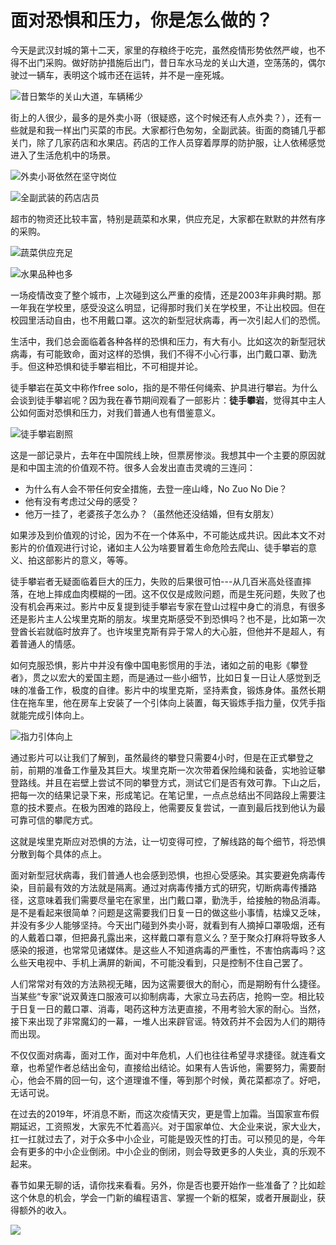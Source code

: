 # 面对恐惧和压力，你是怎么做的？

今天是武汉封城的第十二天，家里的存粮终于吃完，虽然疫情形势依然严峻，也不得不出门采购。做好防护措施后出门，昔日车水马龙的关山大道，空荡荡的，偶尔驶过一辆车，表明这个城市还在运转，并不是一座死城。

![昔日繁华的关山大道，车辆稀少](https://raw.githubusercontent.com/mogoweb/mywritings/master/book_wechat/202001/images/movie_free_solo_01.jpg)

街上的人很少，最多的是外卖小哥（很疑惑，这个时候还有人点外卖？），还有一些就是和我一样出门买菜的市民。大家都行色匆匆，全副武装。街面的商铺几乎都关门，除了几家药店和水果店。药店的工作人员穿着厚厚的防护服，让人依稀感觉进入了生活危机中的场景。

![外卖小哥依然在坚守岗位](https://raw.githubusercontent.com/mogoweb/mywritings/master/book_wechat/202001/images/movie_free_solo_02.jpg)

![全副武装的药店店员](https://raw.githubusercontent.com/mogoweb/mywritings/master/book_wechat/202001/images/movie_free_solo_03.jpg)

超市的物资还比较丰富，特别是蔬菜和水果，供应充足，大家都在默默的井然有序的采购。

![蔬菜供应充足](https://raw.githubusercontent.com/mogoweb/mywritings/master/book_wechat/202001/images/movie_free_solo_04.jpg)

![水果品种也多](https://raw.githubusercontent.com/mogoweb/mywritings/master/book_wechat/202001/images/movie_free_solo_04.jpg)

一场疫情改变了整个城市，上次碰到这么严重的疫情，还是2003年非典时期。那一年我在学校里，感受没这么明显，记得那时我们关在学校里，不让出校园。但在校园里活动自由，也不用戴口罩。这次的新型冠状病毒，再一次引起人们的恐慌。

生活中，我们总会面临着各种各样的恐惧和压力，有大有小。比如这次的新型冠状病毒，有可能致命，面对这样的恐惧，我们不得不小心行事，出门戴口罩、勤洗手。但这种恐惧和徒手攀岩相比，不可相提并论。

徒手攀岩在英文中称作free solo，指的是不带任何绳索、护具进行攀岩。为什么会谈到徒手攀岩呢？因为我在春节期间观看了一部影片：**徒手攀岩**，觉得其中主人公如何面对恐惧和压力，对我们普通人也有借鉴意义。

![徒手攀岩剧照](https://raw.githubusercontent.com/mogoweb/mywritings/master/book_wechat/202001/images/movie_free_solo_06.jpg)

这是一部记录片，去年在中国院线上映，但票房惨淡。我想其中一个主要的原因就是和中国主流的价值观不符。很多人会发出直击灵魂的三连问：

* 为什么有人会不带任何安全措施，去登一座山峰，No Zuo No Die？
* 他有没有考虑过父母的感受？
* 他万一挂了，老婆孩子怎么办？（虽然他还没结婚，但有女朋友）

如果涉及到价值观的讨论，因为不在一个体系中，不可能达成共识。因此本文不对影片的价值观进行讨论，诸如主人公为啥要冒着生命危险去爬山、徒手攀岩的意义、拍这部影片的意义，等等。

徒手攀岩者无疑面临着巨大的压力，失败的后果很可怕---从几百米高处径直摔落，在地上摔成血肉模糊的一团。这不仅仅是成败问题，而是生死问题，失败了也没有机会再来过。影片中反复提到徒手攀岩专家在登山过程中身亡的消息，有很多还是影片主人公埃里克斯的朋友。埃里克斯感受不到恐惧吗？也不是，比如第一次登酋长岩就临时放弃了。也许埃里克斯有异于常人的大心脏，但他并不是超人，有着普通人的情感。

如何克服恐惧，影片中并没有像中国电影惯用的手法，诸如之前的电影《攀登者》，贯之以宏大的爱国主题，而是通过一些小细节，比如日复一日让人感觉到乏味的准备工作，极度的自律。影片中的埃里克斯，坚持素食，锻炼身体。虽然长期住在拖车里，他在房车上安装了一个引体向上装置，每天锻炼手指力量，仅凭手指就能完成引体向上。

![指力引体向上](https://raw.githubusercontent.com/mogoweb/mywritings/master/book_wechat/202001/images/movie_free_solo_07.jpg)

通过影片可以让我们了解到，虽然最终的攀登只需要4小时，但是在正式攀登之前，前期的准备工作量及其巨大。埃里克斯一次次带着保险绳和装备，实地验证攀登路线。并且在岩壁上尝试不同的攀登方式，测试它们是否有效可靠。下山之后，把每一次的结果记录下来，形成笔记。在笔记里，一点点总结出不同路段上需要注意的技术要点。在极为困难的路段上，他需要反复尝试，一直到最后找到他认为最可靠可信的攀爬方式。

这就是埃里克斯应对恐惧的方法，让一切变得可控，了解线路的每个细节，将恐惧分散到每个具体的点上。

面对新型冠状病毒，我们普通人也会感到恐惧，也担心受感染。其实要避免病毒传染，目前最有效的方法就是隔离。通过对病毒传播方式的研究，切断病毒传播路径，这意味着我们需要尽量宅在家里，出门戴口罩，勤洗手，给接触的物品消毒。是不是看起来很简单？问题是这需要我们日复一日的做这些小事情，枯燥又乏味，并没有多少人能够坚持。今天出门碰到外卖小哥，就看到有人摘掉口罩吸烟，还有的人戴着口罩，但把鼻孔露出来，这样戴口罩有意义么？至于聚众打麻将导致多人感染的报道，也常常见诸媒体。是这些人不知道病毒的严重性，不害怕病毒吗？这么些天电视中、手机上满屏的新闻，不可能没看到，只是控制不住自己罢了。

人们常常对有效的方法熟视无睹，因为这需要很大的耐心，而是期盼有什么捷径。当某些“专家”说双黄连口服液可以抑制病毒，大家立马去药店，抢购一空。相比较于日复一日的戴口罩、消毒，喝药这种方法更直接，不用考验大家的耐心。当然，接下来出现了非常魔幻的一幕，一堆人出来辟官谣。特效药并不会因为人们的期待而出现。

不仅仅面对病毒，面对工作，面对中年危机，人们也往往希望寻求捷径。就连看文章，也希望作者总结出金句，直接给出结论。如果有人告诉他，需要努力，需要耐心，他会不屑的回一句，这个道理谁不懂，等到那个时候，黄花菜都凉了。好吧，无话可说。

在过去的2019年，坏消息不断，而这次疫情天灾，更是雪上加霜。当国家宣布假期延迟，工资照发，大家先不忙着高兴。对于国家单位、大企业来说，家大业大，扛一扛就过去了，对于众多中小企业，可能是毁灭性的打击。可以预见的是，今年会有更多的中小企业倒闭。中小企业的倒闭，则会导致更多的人失业，真的乐观不起来。

春节如果无聊的话，请你找来看看。另外，你是否也要开始作一些准备了？比如趁这个休息的机会，学会一门新的编程语言、掌握一个新的框架，或者开展副业，获得额外的收入。

![](https://raw.githubusercontent.com/mogoweb/mywritings/master/book_wechat/common_images/%E5%BE%AE%E4%BF%A1%E5%85%AC%E4%BC%97%E5%8F%B7_%E5%85%B3%E6%B3%A8%E4%BA%8C%E7%BB%B4%E7%A0%81.png)